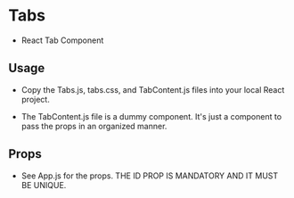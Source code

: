 # Tabs

- React Tab Component

## Usage

- Copy the Tabs.js, tabs.css, and TabContent.js files into your local React project.

- The TabContent.js file is a dummy component. It's just a component to pass the props in an organized manner.

## Props

- See App.js for the props. THE ID PROP IS MANDATORY AND IT MUST BE UNIQUE.

